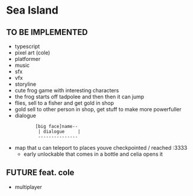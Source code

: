 # Sea Island

## TO BE IMPLEMENTED

- typescript
- pixel art (cole)
- platformer
- music
- sfx
- vfx
- storyline
- cute frog game with interesting characters
- the frog starts off tadpolee and then then it can jump
- flies, sell to a fisher and get gold in shop
- gold sell to other person in shop, get stuff to make more powerfuller
- dialogue

```
           [big face]name--
            | dialogue     |
            ---------------
```

- map that u can teleport to places youve checkpointed / reached :3333
  - early unlockable that comes in a bottle and celia opens it

## FUTURE feat. cole

- multiplayer
